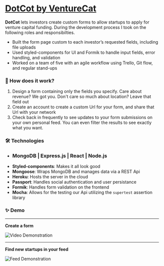 # [DotCot by VentureCat](https://peaceful-woodland-39661.herokuapp.com/welcome) 

**DotCot** lets investors create custom forms to allow startups to apply for venture capital funding. During the development process I took on the following roles and responsibilties. 
   - Built the form page custom to each investor’s requested fields, including file uploads
   - Used styled-components for UI and Formik to handle input fields, error handling, and validation
   - Worked on a team of five with an agile workflow using Trello, Git flow, and regular stand-ups

### 📣 How does it work?

1. Design a form containing only the fields you specify. Care about revenue? We got you. Don't care so much about location? Leave that field out
2. Create an account to create a custom Url for your form, and share that Url with your network
3. Check back in frequently to see updates to your form submissions on your own personal feed. You can even filter the results to see exactly what you want.

### 🛠 Technologies

- ### **MongoDB | Express.js | React | Node.js**
- **Styled-components**: Makes it all look good
- **Mongoose**: Wraps MongoDB and manages data via a REST Api 
- **Heroku**: Hosts the server in the cloud
- **Passport**: Handles social authentication and user persistance
- **Formik**: Handles form validation on the frontend
- **Mocha**: Allows for the testing our Api utilizing the `supertest` assertion library


### ✨ Demo

---
**Create a form**

![Video Demonstration](https://user-images.githubusercontent.com/74033573/145701084-997c8fce-d010-4796-bc6e-7c86ad92224d.gif)

---

**Find new startups in your feed**

![Feed Demonstration](https://user-images.githubusercontent.com/74033573/147803189-7e357f23-867e-456a-b5f8-a7932a33ff9b.png)

